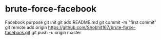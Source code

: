 # brute-force-facebook
Facebook purpose
git init
git add README.md
git commit -m "first commit"
git remote add origin https://github.com/Shobhit167/brute-force-facebook.git
git push -u origin master
